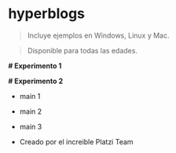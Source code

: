 # hyperblogs

> Incluye ejemplos en Windows, Linux y Mac.

> Disponible para todas las edades.

__**# Experimento 1**__

__**# Experimento 2**__

* main 1

* main 2

* main 3

* Creado por el increible Platzi Team